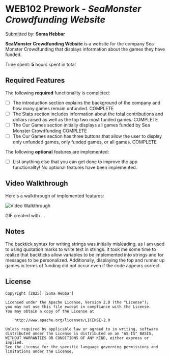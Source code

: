 # WEB102 Prework - *SeaMonster Crowdfunding Website*

Submitted by: **Soma Hebbar**

**SeaMonster Crowdfunding Website** is a website for the company Sea Monster Crowdfunding that displays information about the games they have funded.

Time spent: **5** hours spent in total

## Required Features

The following **required** functionality is completed:

* [ ] The introduction section explains the background of the company and how many games remain unfunded.
COMPLETE
* [ ] The Stats section includes information about the total contributions and dollars raised as well as the top two most funded games.
COMPLETE
* [ ] The Our Games section initially displays all games funded by Sea Monster Crowdfunding
COMPLETE
* [ ] The Our Games section has three buttons that allow the user to display only unfunded games, only funded games, or all games.
COMPLETE

The following **optional** features are implemented:

* [ ] List anything else that you can get done to improve the app functionality!
No optional features have been implemented.

## Video Walkthrough

Here's a walkthrough of implemented features:

<img src='WEB102PreworkRecording.gif' title='Video Walkthrough' width='' alt='Video Walkthrough' />

<!-- Replace this with whatever GIF tool you used! -->
GIF created with ...  
<!-- Recommended tools:
[Kap](https://getkap.co/) for macOS
[ScreenToGif](https://www.screentogif.com/) for Windows
[peek](https://github.com/phw/peek) for Linux. -->

## Notes

The backtick syntax for writing strings was initially misleading, as I am used to using quotation marks to write text in strings.
It took me some time to realize that backticks allow variables to be implemented into strings and for messages to be personalized. Additionally, displaying the top and runner up games in terms of funding did not occur even if the code appears correct.

## License

    Copyright [2025] [Soma Hebbar]

    Licensed under the Apache License, Version 2.0 (the "License");
    you may not use this file except in compliance with the License.
    You may obtain a copy of the License at

        http://www.apache.org/licenses/LICENSE-2.0

    Unless required by applicable law or agreed to in writing, software
    distributed under the License is distributed on an "AS IS" BASIS,
    WITHOUT WARRANTIES OR CONDITIONS OF ANY KIND, either express or implied.
    See the License for the specific language governing permissions and
    limitations under the License.
